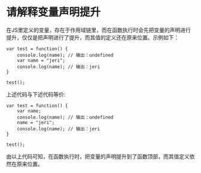 # 请解释变量声明提升
在JS里定义的变量，存在于作用域链里，而在函数执行时会先把变量的声明进行提升，仅仅是把声明进行了提升，而其值的定义还在原来位置。示例如下：

```
var test = function() {
    console.log(name); // 输出：undefined
    var name = "jeri";
    console.log(name); // 输出：jeri
}

test();
```
上述代码与下述代码等价:

```
var test = function() {
    var name;
    console.log(name); // 输出：undefined
    name = "jeri";
    console.log(name); // 输出：jeri
}

test();
```
由以上代码可知，在函数执行时，把变量的声明提升到了函数顶部，而其值定义依然在原来位置。